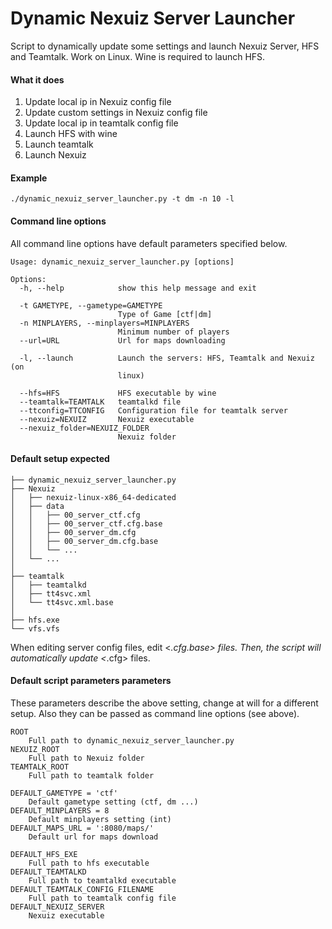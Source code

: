 Dynamic Nexuiz Server Launcher
==============================

Script to dynamically update some settings and launch Nexuiz Server, HFS and Teamtalk.
Work on Linux. Wine is required to launch HFS.


#### What it does

1. Update local ip in Nexuiz config file
2. Update custom settings in Nexuiz config file
3. Update local ip in teamtalk config file
4. Launch HFS with wine
5. Launch teamtalk
6. Launch Nexuiz



#### Example
	
	./dynamic_nexuiz_server_launcher.py -t dm -n 10 -l



#### Command line options

All command line options have default parameters specified below.

	Usage: dynamic_nexuiz_server_launcher.py [options]

	Options:
	  -h, --help            show this help message and exit

	  -t GAMETYPE, --gametype=GAMETYPE
	                        Type of Game [ctf|dm]
	  -n MINPLAYERS, --minplayers=MINPLAYERS
	                        Minimum number of players
	  --url=URL             Url for maps downloading

	  -l, --launch          Launch the servers: HFS, Teamtalk and Nexuiz (on
	                        linux)

	  --hfs=HFS             HFS executable by wine
	  --teamtalk=TEAMTALK   teamtalkd file
	  --ttconfig=TTCONFIG   Configuration file for teamtalk server
	  --nexuiz=NEXUIZ       Nexuiz executable
	  --nexuiz_folder=NEXUIZ_FOLDER
	                        Nexuiz folder



#### Default setup expected

	├── dynamic_nexuiz_server_launcher.py
	├── Nexuiz
	│   ├── nexuiz-linux-x86_64-dedicated
	│   ├── data
	│   │   ├── 00_server_ctf.cfg
	│   │   ├── 00_server_ctf.cfg.base
	│   │   ├── 00_server_dm.cfg
	│   │   ├── 00_server_dm.cfg.base
	│   │   └── ...
	│   └── ...
	│
	├── teamtalk
	│   ├── teamtalkd
	│   ├── tt4svc.xml
	│   └── tt4svc.xml.base
	│ 
	├── hfs.exe
	└── vfs.vfs

When editing server config files, edit <*.cfg.base> files. Then, the script will automatically update <*.cfg> files.



#### Default script parameters parameters

These parameters describe the above setting, change at will for a different setup.
Also they can be passed as command line options (see above).


	ROOT
		Full path to dynamic_nexuiz_server_launcher.py
	NEXUIZ_ROOT
		Full path to Nexuiz folder
	TEAMTALK_ROOT
		Full path to teamtalk folder

	DEFAULT_GAMETYPE = 'ctf'
		Default gametype setting (ctf, dm ...)
	DEFAULT_MINPLAYERS = 8
		Default minplayers setting (int)
	DEFAULT_MAPS_URL = ':8080/maps/'
		Default url for maps download

	DEFAULT_HFS_EXE
		Full path to hfs executable
	DEFAULT_TEAMTALKD
		Full path to teamtalkd executable
	DEFAULT_TEAMTALK_CONFIG_FILENAME
		Full path to teamtalk config file
	DEFAULT_NEXUIZ_SERVER
		Nexuiz executable
